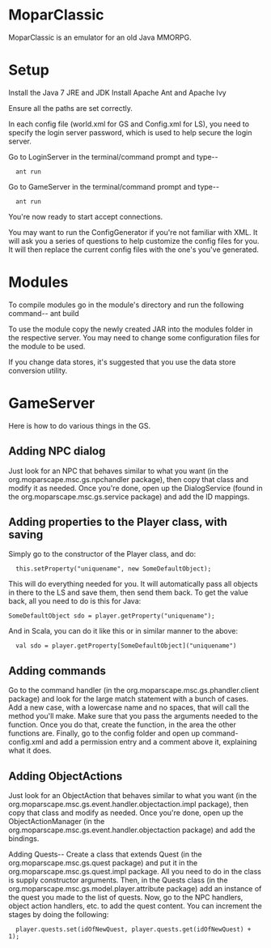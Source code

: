 MoparClassic
======
MoparClassic is an emulator for an old Java MMORPG.

Setup
======
Install the Java 7 JRE and JDK
Install Apache Ant and Apache Ivy

Ensure all the paths are set correctly.

In each config file (world.xml for GS and Config.xml for LS), you need to specify the login server password, which is used to help secure the login server.

Go to LoginServer in the terminal/command prompt and type--
```
  ant run
```
Go to GameServer in the terminal/command prompt and type--
```
  ant run
```
You're now ready to start accept connections.

You may want to run the ConfigGenerator if you're not familiar with XML. It will ask you a series of questions to help customize the config files for you. It will then replace the current config files with the one's you've generated.

Modules
======
To compile modules go in the module's directory and run the following command--
ant build

To use the module copy the newly created JAR into the modules folder in the respective server.  You may need to change some configuration files for the module to be used.

If you change data stores, it's suggested that you use the data store conversion utility.

GameServer
======
Here is how to do various things in the GS.

Adding NPC dialog
------
Just look for an NPC that behaves similar to what you want (in the org.moparscape.msc.gs.npchandler package), then copy that class and modify it as needed. Once you're done, open up the DialogService (found in the org.moparscape.msc.gs.service package) and add the ID mappings.

Adding properties to the Player class, with saving
------
Simply go to the constructor of the Player class, and do:
```
  this.setProperty("uniquename", new SomeDefaultObject);
```
This will do everything needed for you. It will automatically pass all objects in there to the LS and save them, then send them back. To get the value back, all you need to do is this for Java:
```
SomeDefaultObject sdo = player.getProperty("uniquename");
```
And in Scala, you can do it like this or in similar manner to the above:
```
  val sdo = player.getProperty[SomeDefaultObject]("uniquename")
```
Adding commands
------
Go to the command handler (in the org.moparscape.msc.gs.phandler.client package) and look for the large match statement with a bunch of cases. Add a new case, with a lowercase name and no spaces, that will call the method you'll make. Make sure that you pass the arguments needed to the function. Once you do that, create the function, in the area the other functions are. Finally, go to the config folder and open up command-config.xml and add a permission entry and a comment above it, explaining what it does.

Adding ObjectActions
------
Just look for an ObjectAction that behaves similar to what you want (in the org.moparscape.msc.gs.event.handler.objectaction.impl package), then copy that class and modify as needed. Once you're done, open up the ObjectActionManager (in the org.moparscape.msc.gs.event.handler.objectaction package) and add the bindings.

Adding Quests--
Create a class that extends Quest (in the org.moparscape.msc.gs.quest package) and put it in the org.moparscape.msc.gs.quest.impl package. All you need to do in the class is supply constructor arguments. Then, in the Quests class (in the org.moparscape.msc.gs.model.player.attribute package) add an instance of the quest you made to the list of quests. Now, go to the NPC handlers, object action handlers, etc. to add the quest content. You can increment the stages by doing the following:
```
  player.quests.set(idOfNewQuest, player.quests.get(idOfNewQuest) + 1);
```
